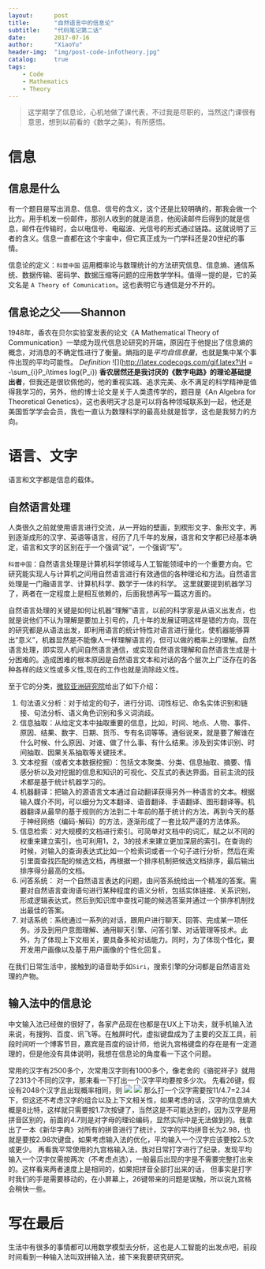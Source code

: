 ```yaml
---
layout:      post
title:       "自然语言中的信息论"
subtitle:    "代码笔记第二话"
date:        2017-07-16
author:      "XiaoYu"
header-img:  "img/post-code-infotheory.jpg"
catalog:     true
tags:
    - Code
    - Mathematics
    - Theory
---
```

>这学期学了信息论，心机地做了课代表，不过我是尽职的，当然这门课很有意思，想到以前看的《数学之美》，有所感悟。

# 信息

## 信息是什么

有一个题目是写出消息、信息、信号的含义，这个还是比较明确的，那我会做一个比方。用手机发一份邮件，那别人收到的就是消息，他阅读邮件后得到的就是信息，邮件在传输时，会以电信号、电磁波、光信号的形式通过链路。这就说明了三者的含义。信息一直都在这个宇宙中，但它真正成为一门学科还是20世纪的事情。

信息论的定义：`科普中国` 运用概率论与数理统计的方法研究信息、信息熵、通信系统、数据传输、密码学、数据压缩等问题的应用数学学科。值得一提的是，它的英文名是 `A Theory of Comunication`。这也表明它与通信是分不开的。

## 信息论之父——Shannon

1948年，香农在贝尔实验室发表的论文《A Mathematical Theory of Communication》一举成为现代信息论研究的开端，原因在于他提出了信息熵的概念，对消息的不确定性进行了衡量。熵指的是*平均自信息量*，也就是集中某个事件出现的平均可能性。
*Definition*
![](http://latex.codecogs.com/gif.latex?\H = -\\sum_{i}P_i\\times log{P_i})
**香农居然还是我讨厌的《数字电路》的理论基础提出者**，但我还是很钦佩他的，他的重视实践、追求完美、永不满足的科学精神是值得我学习的，另外，他的博士论文是关于人类遗传学的，题目是《An Algebra for Theoretical Genetics》，这也表明天才总是可以将各种领域联系到一起，他还是美国哲学学会会员，我也一直认为数理科学的最高处就是哲学，这也是我努力的方向。

# 语言、文字

语言和文字都是信息的载体。

## 自然语言处理

人类很久之前就使用语言进行交流，从一开始的壁画，到楔形文字、象形文字，再到逐渐成形的汉字、英语等语言，经历了几千年的发展，语言和文字都已经基本确定，语言和文字的区别在于一个强调”说“，一个强调“写”。

`科普中国`：自然语言处理是计算机科学领域与人工智能领域中的一个重要方向。它研究能实现人与计算机之间用自然语言进行有效通信的各种理论和方法。自然语言处理是一门融语言学、计算机科学、数学于一体的科学。
这里就要提到机器学习了，两者在一定程度上是相互依赖的，后面我想再写一篇这方面的。

自然语言处理的关键是如何让机器“理解”语言，以前的科学家是从语义出发点，也就是说他们不认为理解是要加上引号的，几十年的发展证明这样是错的方向，现在的研究都是从语法出发，即利用语言的统计特性对语言进行量化，使机器能够算出“意义”，机器显然是不能像人一样理解语言的，但可以做的概率上的理解。自然语言处理，即实现人机间自然语言通信，或实现自然语言理解和自然语言生成是十分困难的。造成困难的根本原因是自然语言文本和对话的各个层次上广泛存在的各种各样的歧义性或多义性,现在的工作也就是消除歧义性。

至于它的分类，[微软亚洲研究院](https://www.zhihu.com/question/19895141/answer/149475410)给出了如下介绍：

1. 句法语义分析：对于给定的句子，进行分词、词性标记、命名实体识别和链接、句法分析、语义角色识别和多义词消歧。
2. 信息抽取：从给定文本中抽取重要的信息，比如，时间、地点、人物、事件、原因、结果、数字、日期、货币、专有名词等等。通俗说来，就是要了解谁在什么时候、什么原因、对谁、做了什么事、有什么结果。涉及到实体识别、时间抽取、因果关系抽取等关键技术。
3. 文本挖掘（或者文本数据挖掘）：包括文本聚类、分类、信息抽取、摘要、情感分析以及对挖掘的信息和知识的可视化、交互式的表达界面。目前主流的技术都是基于统计机器学习的。
4. 机器翻译：把输入的源语言文本通过自动翻译获得另外一种语言的文本。根据输入媒介不同，可以细分为文本翻译、语音翻译、手语翻译、图形翻译等。机器翻译从最早的基于规则的方法到二十年前的基于统计的方法，再到今天的基于神经网络（编码-解码）的方法，逐渐形成了一套比较严谨的方法体系。
5. 信息检索：对大规模的文档进行索引。可简单对文档中的词汇，赋之以不同的权重来建立索引，也可利用1，2，3的技术来建立更加深层的索引。在查询的时候，对输入的查询表达式比如一个检索词或者一个句子进行分析，然后在索引里面查找匹配的候选文档，再根据一个排序机制把候选文档排序，最后输出排序得分最高的文档。
6. 问答系统： 对一个自然语言表达的问题，由问答系统给出一个精准的答案。需要对自然语言查询语句进行某种程度的语义分析，包括实体链接、关系识别，形成逻辑表达式，然后到知识库中查找可能的候选答案并通过一个排序机制找出最佳的答案。
7. 对话系统：系统通过一系列的对话，跟用户进行聊天、回答、完成某一项任务。涉及到用户意图理解、通用聊天引擎、问答引擎、对话管理等技术。此外，为了体现上下文相关，要具备多轮对话能力。同时，为了体现个性化，要开发用户画像以及基于用户画像的个性化回复。

在我们日常生活中，接触到的语音助手如`Siri`，搜索引擎的分词都是自然语言处理的产物。

## 输入法中的信息论

中文输入法已经做的很好了，各家产品现在也都是在UX上下功夫，就手机输入法来说，有搜狗、百度、讯飞等。在触屏时代，虚拟键盘成为了主要的交互工具，前段时间听一个博客节目，嘉宾是百度的设计师，他说九宫格键盘的存在是有一定道理的，但是他没有具体说明，我想在信息论的角度看一下这个问题。

常用的汉字有2500多个，次常用汉字则有1000多个，像老舍的《骆驼祥子》就用了2313个不同的汉字，那来看一下打出一个汉字平均要按多少次。
先看26键，假设有2048个汉字且出现概率相同，则
![](http://latex.codecogs.com/gif.latex?\log{2048}=11)
![](http://latex.codecogs.com/gif.latex?\log{26}=4.7)
那么打一个汉字需要按11/4.7=2.34下，但这还不考虑汉字的组合以及上下文相关性，如果考虑的话，汉字的信息熵大概是8比特，这样就只需要按1.7次按键了，当然这是不可能达到的，因为汉字是用拼音区别的，前面的4.7则是对字母的理论编码，显然实际中是无法做到的。我拿出了一本《新华字典》对所有的拼音进行了统计，汉字的平均拼音长为2.98，也就是要按2.98次键盘，如果考虑输入法的优化，平均输入一个汉字应该要按2.5次或更少。
再看我平常使用的九宫格输入法，我对日常打字进行了纪录，发现平均输入一个汉字仅需按两次（不考虑点选），一般最后出现的字是不需要完整打出来的。这样看来两者速度上是相同的，如果把拼音全部打出来的话，
但事实是打字时我们的手是需要移动的，在小屏幕上，26键带来的问题是误触，所以说九宫格会稍快一些。

# 写在最后

生活中有很多的事情都可以用数学模型去分析，这也是人工智能的出发点吧，前段时间看到一种输入法叫双拼输入法，接下来我要研究研究。


